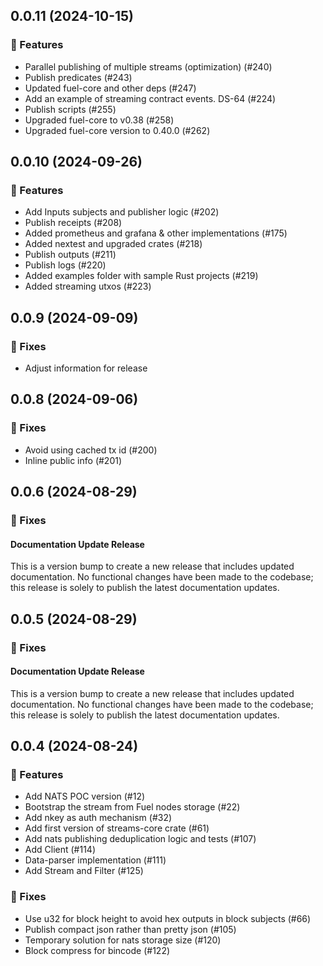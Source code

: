 ## 0.0.11 (2024-10-15)

### 🚀 Features

-   Parallel publishing of multiple streams (optimization) (#240)
-   Publish predicates (#243)
-   Updated fuel-core and other deps (#247)
-   Add an example of streaming contract events. DS-64 (#224)
-   Publish scripts (#255)
-   Upgraded fuel-core to v0.38 (#258)
-   Upgraded fuel-core version to 0.40.0 (#262)

## 0.0.10 (2024-09-26)

### 🚀 Features

-   Add Inputs subjects and publisher logic (#202)
-   Publish receipts (#208)
-   Added prometheus and grafana & other implementations (#175)
-   Added nextest and upgraded crates (#218)
-   Publish outputs (#211)
-   Publish logs (#220)
-   Added examples folder with sample Rust projects (#219)
-   Added streaming utxos (#223)

## 0.0.9 (2024-09-09)

### 🐛 Fixes

-   Adjust information for release

## 0.0.8 (2024-09-06)

### 🐛 Fixes

-   Avoid using cached tx id (#200)
-   Inline public info (#201)

## 0.0.6 (2024-08-29)

### 🐛 Fixes

#### Documentation Update Release

This is a version bump to create a new release that includes updated documentation. No functional changes have been made to the codebase; this release is solely to publish the latest documentation updates.

## 0.0.5 (2024-08-29)

### 🐛 Fixes

#### Documentation Update Release

This is a version bump to create a new release that includes updated documentation. No functional changes have been made to the codebase; this release is solely to publish the latest documentation updates.

## 0.0.4 (2024-08-24)

### 🚀 Features

-   Add NATS POC version (#12)
-   Bootstrap the stream from Fuel nodes storage (#22)
-   Add nkey as auth mechanism (#32)
-   Add first version of streams-core crate (#61)
-   Add nats publishing deduplication logic and tests (#107)
-   Add Client (#114)
-   Data-parser implementation (#111)
-   Add Stream and Filter (#125)

### 🐛 Fixes

-   Use u32 for block height to avoid hex outputs in block subjects (#66)
-   Publish compact json rather than pretty json (#105)
-   Temporary solution for nats storage size (#120)
-   Block compress for bincode (#122)
